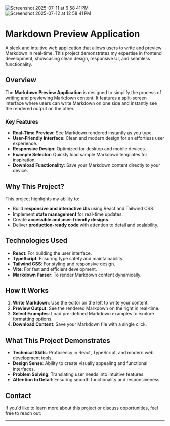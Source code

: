 ![Screenshot 2025-07-11 at 6 58 41 PM](https://github.com/user-attachments/assets/968141fd-5790-4d92-8780-4dd8615bdee9)
![Screenshot 2025-07-12 at 12 58 41 PM](https://github.com/user-attachments/assets/6895a05f-07e4-4e18-988a-879bf48a87ab)


# Markdown Preview Application

A sleek and intuitive web application that allows users to write and preview Markdown in real-time. This project demonstrates my expertise in frontend development, showcasing clean design, responsive UI, and seamless functionality.

## Overview

The **Markdown Preview Application** is designed to simplify the process of writing and previewing Markdown content. It features a split-screen interface where users can write Markdown on one side and instantly see the rendered output on the other.

### Key Features

- **Real-Time Preview**: See Markdown rendered instantly as you type.
- **User-Friendly Interface**: Clean and modern design for an effortless user experience.
- **Responsive Design**: Optimized for desktop and mobile devices.
- **Example Selector**: Quickly load sample Markdown templates for inspiration.
- **Download Functionality**: Save your Markdown content directly to your device.

## Why This Project?

This project highlights my ability to:

- Build **responsive and interactive UIs** using React and Tailwind CSS.
- Implement **state management** for real-time updates.
- Create **accessible and user-friendly designs**.
- Deliver **production-ready code** with attention to detail and scalability.

## Technologies Used

- **React**: For building the user interface.
- **TypeScript**: Ensuring type safety and maintainability.
- **Tailwind CSS**: For styling and responsive design.
- **Vite**: For fast and efficient development.
- **Markdown Parser**: To render Markdown content dynamically.

## How It Works

1. **Write Markdown**: Use the editor on the left to write your content.
2. **Preview Output**: See the rendered Markdown on the right in real-time.
3. **Select Examples**: Load pre-defined Markdown examples to explore formatting options.
4. **Download Content**: Save your Markdown file with a single click.

## What This Project Demonstrates

- **Technical Skills**: Proficiency in React, TypeScript, and modern web development tools.
- **Design Sense**: Ability to create visually appealing and functional interfaces.
- **Problem Solving**: Translating user needs into intuitive features.
- **Attention to Detail**: Ensuring smooth functionality and responsiveness.

## Contact

If you'd like to learn more about this project or discuss opportunities, feel free to reach out:

---
